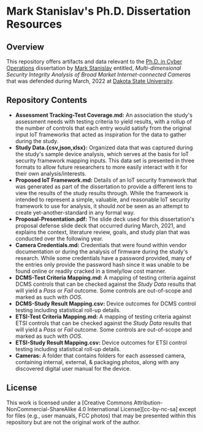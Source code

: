 # Mark Stanislav's Ph.D. Dissertation Resources
## Overview
This repository offers artifacts and data relevant to the [Ph.D. in Cyber Operations](https://dsu.edu/programs/phdco/index.html) dissertation by [Mark Stanislav](https://uncompiled.com/) entitled, _Multi-dimensional Security Integrity Analysis of Broad Market Internet-connected Cameras_ that was defended during March, 2022 at [Dakota State University](https://dsu.edu/).

## Repository Contents
* **Assessment Tracking-Test Coverage.md:** An association the study's assessment needs with testing criteria to yield results, with a rollup of the number of controls that each entry would satisfy from the original input IoT frameworks that acted as inspiration for the data to gather during the study.
* **Study Data.{csv,json,xlsx}:** Organized data that was captured during the study's sample device analysis, which serves at the basis for IoT security framework mapping inputs. This data set is presented in three formats to allow future researchers to more easily interact with it for their own analysis/interests.
* **Proposed IoT Framework.md:** Details of an IoT security framework that was generated as part of the dissertation to provide a different lens to view the results of the study results through. While the framework is intended to represent a simple, valuable, and reasonable IoT security framework to use for analysis, it should _not_ be seen as an attempt to create yet-another-standard in any formal way.
* **Proposal-Presentation.pdf:** The slide deck used for this dissertation's proposal defense slide deck that occurred during March, 2021, and explains the context, literature review, goals, and study plan that was conducted over the following year.
* **Camera Credentials.md:** Credentials that were found within vendor documentation or during the analysis of firmware during the study's research. While some credentials have a password provided, many of the entries only provide the password hash since it was unable to be found online or readily cracked in a timely/low cost manner.
* **DCMS-Test Criteria Mapping.md:** A mapping of testing criteria against DCMS controls that can be checked against the _Study Data_ results that will yield a _Pass_ or _Fail_ outcome. Some controls are out-of-scope and marked as such with _OOS_.
* **DCMS-Study Result Mapping.csv:** Device outcomes for DCMS control testing including statistical roll-up details.
* **ETSI-Test Criteria Mapping.md:** A mapping of testing criteria against ETSI controls that can be checked against the _Study Data_ results that will yield a _Pass_ or _Fail_ outcome. Some controls are out-of-scope and marked as such with _OOS_.
* **ETSI-Study Result Mapping.csv:** Device outcomes for ETSI control testing including statistical roll-up details.
* **Cameras:** A folder that contains folders for each assessed camera, containing internal, external, & packaging photos, along with any discovered digital user manual for the device.

## License
This work is licensed under a
[Creative Commons Attribution-NonCommercial-ShareAlike 4.0 International License][cc-by-nc-sa] except for files (e.g., user manuals, FCC photos) that may be presented within this repository but are not the original work of the author.
